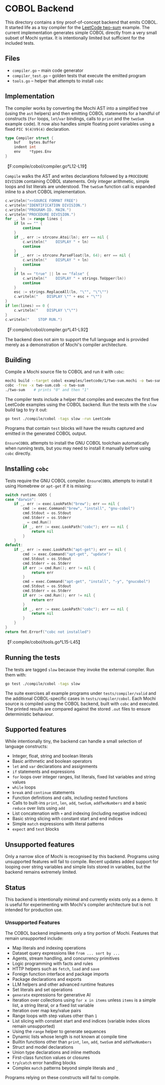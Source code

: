 # COBOL Backend

This directory contains a tiny proof-of-concept backend that emits COBOL. It
started life as a toy compiler for the
[LeetCode two-sum](../../examples/leetcode/1/two-sum.mochi) example.  The
current implementation generates simple COBOL directly from a very small subset
of Mochi syntax. It is intentionally limited but sufficient for the included
tests.

## Files

- `compiler.go` – main code generator
- `compiler_test.go` – golden tests that execute the emitted program
- `tools.go` – helper that attempts to install `cobc`

## Implementation

The compiler works by converting the Mochi AST into a simplified tree (using the
`ast` helpers) and then emitting COBOL statements for a handful of constructs
(`for` loops, `let`/`var` bindings, calls to `print` and the `twoSum` example
code).  It now also handles simple floating point variables using a fixed
`PIC 9(4)V9(4)` declaration.

```go
type Compiler struct {
    buf    bytes.Buffer
    indent int
    env    *types.Env
}
```
【F:compile/cobol/compiler.go†L12-L19】

`Compile` walks the AST and writes declarations followed by a `PROCEDURE
DIVISION` containing COBOL statements.  Only integer arithmetic, simple loops
and list literals are understood.  The `twoSum` function call is expanded inline
to a short COBOL implementation.

```go
c.writeln(">>SOURCE FORMAT FREE")
c.writeln("IDENTIFICATION DIVISION.")
c.writeln("PROGRAM-ID. MAIN.")
c.writeln("PROCEDURE DIVISION.")
for _, ln := range lines {
    if ln == "" {
        continue
    }
    if _, err := strconv.Atoi(ln); err == nil {
        c.writeln("    DISPLAY " + ln)
        continue
    }
    if _, err := strconv.ParseFloat(ln, 64); err == nil {
        c.writeln("    DISPLAY " + ln)
        continue
    }
    if ln == "true" || ln == "false" {
        c.writeln("    DISPLAY " + strings.ToUpper(ln))
        continue
    }
    esc := strings.ReplaceAll(ln, "\"", "\"\"")
    c.writeln("    DISPLAY \"" + esc + "\"")
}
if len(lines) == 0 {
    c.writeln("    DISPLAY \"\"")
}
c.writeln("    STOP RUN.")
```
【F:compile/cobol/compiler.go†L41-L92】

The backend does not aim to support the full language and is provided merely as
a demonstration of Mochi's compiler architecture.

## Building

Compile a Mochi source file to COBOL and run it with `cobc`:

```bash
mochi build --target cobol examples/leetcode/1/two-sum.mochi -o two-sum.cob
cobc -free -x two-sum.cob -o two-sum
./two-sum    # prints "0" and then "1"
```

The compiler tests include a helper that compiles and executes the first five
LeetCode examples using the COBOL backend. Run the tests with the `slow` build
tag to try it out:

```bash
go test ./compile/cobol -tags slow -run LeetCode
```

Programs that contain `test` blocks will have the results captured and emitted
in the generated COBOL output.

`EnsureCOBOL` attempts to install the GNU COBOL toolchain automatically when
running tests, but you may need to install it manually before using `cobc`
directly.

## Installing `cobc`

Tests require the GNU COBOL compiler. `EnsureCOBOL` attempts to install it using
Homebrew or `apt-get` if it is missing:

```go
switch runtime.GOOS {
case "darwin":
    if _, err := exec.LookPath("brew"); err == nil {
        cmd := exec.Command("brew", "install", "gnu-cobol")
        cmd.Stdout = os.Stdout
        cmd.Stderr = os.Stderr
        _ = cmd.Run()
        if _, err := exec.LookPath("cobc"); err == nil {
            return nil
        }
    }
default:
    if _, err := exec.LookPath("apt-get"); err == nil {
        cmd := exec.Command("apt-get", "update")
        cmd.Stdout = os.Stdout
        cmd.Stderr = os.Stderr
        if err := cmd.Run(); err != nil {
            return err
        }
        cmd = exec.Command("apt-get", "install", "-y", "gnucobol")
        cmd.Stdout = os.Stdout
        cmd.Stderr = os.Stderr
        if err := cmd.Run(); err != nil {
            return err
        }
        if _, err := exec.LookPath("cobc"); err == nil {
            return nil
        }
    }
}
return fmt.Errorf("cobc not installed")
```
【F:compile/cobol/tools.go†L15-L45】

## Running the tests

The tests are tagged `slow` because they invoke the external compiler. Run them
with:

```bash
go test ./compile/cobol -tags slow
```

The suite exercises all example programs under `tests/compiler/valid` and the
additional COBOL-specific cases in `tests/compiler/cobol`.  Each Mochi source is
compiled using the COBOL backend, built with `cobc` and executed.  The printed
results are compared against the stored `.out` files to ensure deterministic
behaviour.

## Supported features

While intentionally tiny, the backend can handle a small selection of language
constructs:

- Integer, float, string and boolean literals
- Basic arithmetic and boolean operators
- `let` and `var` declarations and assignments
- `if` statements and expressions
- `for` loops over integer ranges, list literals, fixed list variables and string values
- `while` loops
- `break` and `continue` statements
- Function definitions and calls, including nested functions
- Calls to built-ins `print`, `len`, `add`, `twoSum`, `addTwoNumbers` and a
  basic `reduce` over lists using `add`
- List concatenation with `+` and indexing (including negative indices)
- Basic string slicing with constant start and end indices
- Simple `match` expressions with literal patterns
- `expect` and `test` blocks

## Unsupported features

Only a narrow slice of Mochi is recognised by this backend. Programs using
unsupported features will fail to compile. Recent updates added support for
looping over string variables and simple lists stored in variables, but the
backend remains extremely limited.

## Status

This backend is intentionally minimal and currently exists only as a demo. It is
useful for experimenting with Mochi's compiler architecture but is not intended
for production use.

### Unsupported Features

The COBOL backend implements only a tiny portion of Mochi. Features that remain
unsupported include:

- Map literals and indexing operations
- Dataset query expressions like `from ... sort by ...`
- Agents, stream handling, and concurrency primitives
- Logic programming with facts and rules
- HTTP helpers such as `fetch`, `load` and `save`
- Foreign function interface and package imports
- Package declarations and exports
- LLM helpers and other advanced runtime features
- Set literals and set operations
- `generate` expressions for generative AI
- Iteration over collections using `for x in items` unless `items` is a simple
  list, a string literal, or a fixed list variable
- Iteration over map key/value pairs
- Range loops with step values other than `1`
- List slicing with constant start and end indices (variable index slices remain unsupported)
- Using the `range` helper to generate sequences
- Dynamic lists whose length is not known at compile time
- Builtin functions other than `print`, `len`, `add`, `twoSum` and `addTwoNumbers`
- Struct and model declarations
- Union type declarations and inline methods
- First-class function values or closures
- `try`/`catch` error handling blocks
- Complex `match` patterns beyond simple literals and `_`

Programs relying on these constructs will fail to compile.
